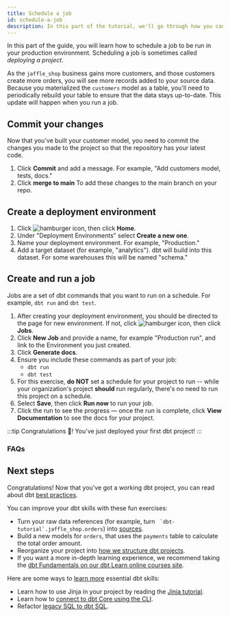 ```yaml
---
title: Schedule a job
id: schedule-a-job
description: In this part of the tutorial, we'll go through how you can schedule a job in dbt Cloud.
---
```


In this part of the guide, you will learn how to schedule a job to be run in your production environment. Scheduling a job is sometimes called _deploying a project_.

As the `jaffle_shop` business gains more customers, and those customers create more orders, you will see more records added to your source data. Because you materialized the `customers` model as a table, you'll need to periodically rebuild your table to ensure that the data stays up-to-date. This update will happen when you run a job.

## Commit your changes

Now that you've built your customer model, you need to commit the changes you made to the project so that the repository has your latest code.

1. Click **Commit** and add a message. For example, "Add customers model, tests, docs."
2. Click **merge to main** To add these changes to the main branch on your repo.

## Create a deployment environment

1. Click ![hamburger icon](/img/hamburger-icon.png), then click **Home**.
2. Under "Deployment Environments" select **Create a new one**.
3. Name your deployment environment. For example, "Production."
4. Add a target dataset (for example, "analytics"). dbt will build into this dataset. For some warehouses this will be named "schema."

## Create and run a job

Jobs are a set of dbt commands that you want to run on a schedule. For example, `dbt run` and `dbt test`.

1. After creating your deployment environment, you should be directed to the page for new environment. If not, click ![hamburger icon](/img/hamburger-icon.png), then click **Jobs**.
2. Click **New Job** and provide a name, for example "Production run", and link to the Environment you just created.
3. Click **Generate docs**.
4. Ensure you include these commands as part of your job:
      * `dbt run`
      * `dbt test`
5. For this exercise, **do NOT** set a schedule for your project to run -- while your organization's project **should** run regularly, there's no need to run this project on a schedule.
6. Select **Save**, then click **Run now** to run your job.
7. Click the run to see the progress — once the run is complete, click **View Documentation** to see the docs for your project.

:::tip
Congratulations 🎉! You've just deployed your first dbt project!
:::

### FAQs

<FAQ src="failed-prod-run" />

## Next steps

Congratulations! Now that you've got a working dbt project, you can read about dbt [best practices](/docs/guides/best-practices).

You can improve your dbt skills with these fun exercises:

* Turn your raw data references (for example, turn `` `dbt-tutorial`.jaffle_shop.orders``) into [sources](/docs/building-a-dbt-project/using-sources).
* Build a new models for `orders`, that uses the `payments` table to calculate the total order amount.
* Reorganize your project into [how we structure dbt projects](/blog/how-we-structure-our-dbt-projects).
* If you want a more in-depth learning experience, we recommend taking the [dbt Fundamentals on our dbt Learn online courses site](https://courses.getdbt.com/courses/fundamentals).


Here are some ways to [learn more](learning-more) essential dbt skills:

* Learn how to use Jinja in your project by reading the [Jinja tutorial](using-jinja).
* Learn how to [connect to dbt Core using the CLI](getting-started-dbt-core).
* Refactor [legacy SQL to dbt SQL](refactoring-legacy-sql).
